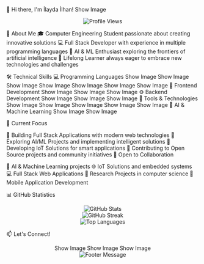 👋 Hi there, I'm İlayda İlhan!
Show Image
<div align="center">
  <img src="https://komarev.com/ghpvc/?username=ilaydailhan&label=Profile%20Views&color=0e75b6&style=flat" alt="Profile Views" />
</div>

🚀 About Me
🎓 Computer Engineering Student passionate about creating innovative solutions
💻 Full Stack Developer with experience in multiple programming languages
🤖 AI & ML Enthusiast exploring the frontiers of artificial intelligence
🌟 Lifelong Learner always eager to embrace new technologies and challenges

🛠️ Technical Skills
💻 Programming Languages
Show Image
Show Image
Show Image
Show Image
Show Image
Show Image
Show Image
🎨 Frontend Development
Show Image
Show Image
Show Image
⚙️ Backend Development
Show Image
Show Image
Show Image
🧪 Tools & Technologies
Show Image
Show Image
Show Image
Show Image
Show Image
🤖 AI & Machine Learning
Show Image
Show Image

🔭 Current Focus

🚀 Building Full Stack Applications with modern web technologies
🤖 Exploring AI/ML Projects and implementing intelligent solutions
📱 Developing IoT Solutions for smart applications
🔧 Contributing to Open Source projects and community initiatives
👯 Open to Collaboration

🤖 AI & Machine Learning projects
🌐 IoT Solutions and embedded systems
💻 Full Stack Web Applications
🔬 Research Projects in computer science
📱 Mobile Application Development


📊 GitHub Statistics
<div align="center">
  <img src="https://github-readme-stats.vercel.app/api?username=ilaydailhan&show_icons=true&theme=radical&hide_border=true" alt="GitHub Stats" />
</div>
<div align="center">
  <img src="https://github-readme-streak-stats.herokuapp.com/?user=ilaydailhan&theme=radical&hide_border=true" alt="GitHub Streak" />
</div>
<div align="center">
  <img src="https://github-readme-stats.vercel.app/api/top-langs/?username=ilaydailhan&layout=compact&theme=radical&hide_border=true" alt="Top Languages" />
</div>

📫 Let's Connect!
<div align="center">
Show Image
Show Image
Show Image
</div>

<div align="center">
  <img src="https://readme-typing-svg.demolab.com?font=Fira+Code&size=16&pause=1000&color=4CAF50&center=true&vCenter=true&width=600&lines=Thanks+for+visiting+my+profile!;Feel+free+to+reach+out+anytime!;Let's+build+something+amazing+together!" alt="Footer Message" />
</div>
